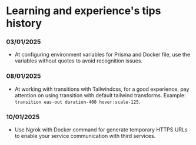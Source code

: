 # Learning and experience's tips history

### 03/01/2025

- At configuring environment variables for Prisma and Docker file, use the variables without quotes to avoid recognition issues.

### 08/01/2025

- At working with transitions with Tailwindcss, for a good experience, pay attention on using transition with default tailwind transforms. Example: `transition eas-out duration-400 hover:scale-125`.

### 10/01/2025

- Use Ngrok with Docker command for generate temporary HTTPS URLs to enable your service communication with third services.
